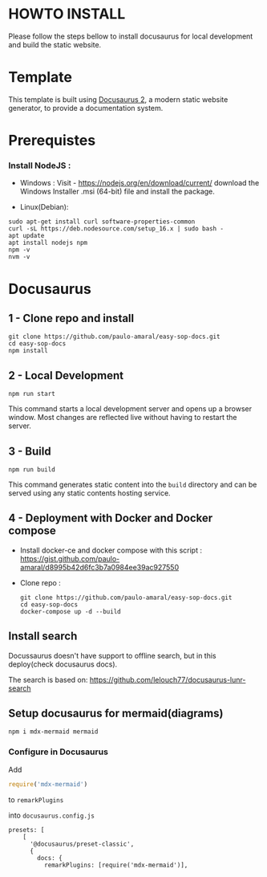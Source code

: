 # HOWTO INSTALL 
Please follow the steps bellow to install docusaurus for local development and build the static website.

# Template

This template is built using [Docusaurus 2](https://docusaurus.io/), a modern static website generator, to provide a documentation system.

# Prerequistes

### Install NodeJS :
- Windows : 
Visit - https://nodejs.org/en/download/current/ download the Windows Installer .msi (64-bit) file and install the package.

- Linux(Debian):

````console
sudo apt-get install curl software-properties-common 
curl -sL https://deb.nodesource.com/setup_16.x | sudo bash - 
apt update
apt install nodejs npm
npm -v
nvm -v
````

# Docusaurus 

##  1 - Clone repo and install

```console
git clone https://github.com/paulo-amaral/easy-sop-docs.git
cd easy-sop-docs
npm install
```

## 2 - Local Development

```console
npm run start
```

This command starts a local development server and opens up a browser window. Most changes are reflected live without
having to restart the server.


## 3 - Build

```console
npm run build
```

This command generates static content into the `build` directory and can be served using any static contents hosting
service.

## 4 - Deployment with Docker and Docker compose

- Install docker-ce and docker compose with this script : https://gist.github.com/paulo-amaral/d8995b42d6fc3b7a0984ee39ac927550 
- Clone repo :

  ```console
  git clone https://github.com/paulo-amaral/easy-sop-docs.git
  cd easy-sop-docs
  docker-compose up -d --build
  ````
  

## Install search
Docussaurus doesn't have support to offline search, but in this deploy(check docusaurus docs).

The search  is based on: 
https://github.com/lelouch77/docusaurus-lunr-search

## Setup docusaurus for mermaid(diagrams)
``
npm i mdx-mermaid mermaid
``
### Configure in Docusaurus

Add

```js
require('mdx-mermaid')
```

to `remarkPlugins`

into `docusaurus.config.js`

```
presets: [
    [
      '@docusaurus/preset-classic',
      {
        docs: {
          remarkPlugins: [require('mdx-mermaid')],
```

